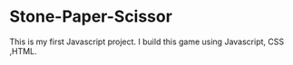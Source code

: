 # Stone-Paper-Scissor
This is my first Javascript project. I build this game using Javascript, CSS ,HTML.
